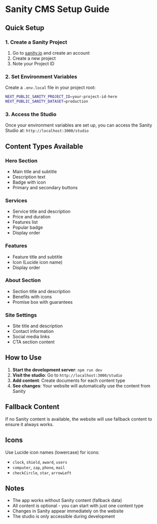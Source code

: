 # Sanity CMS Setup Guide

## Quick Setup

### 1. Create a Sanity Project

1. Go to [sanity.io](https://sanity.io) and create an account
2. Create a new project
3. Note your Project ID

### 2. Set Environment Variables

Create a `.env.local` file in your project root:

```bash
NEXT_PUBLIC_SANITY_PROJECT_ID=your-project-id-here
NEXT_PUBLIC_SANITY_DATASET=production
```

### 3. Access the Studio

Once your environment variables are set up, you can access the Sanity Studio at:
`http://localhost:3000/studio`

## Content Types Available

### Hero Section
- Main title and subtitle
- Description text
- Badge with icon
- Primary and secondary buttons

### Services
- Service title and description
- Price and duration
- Features list
- Popular badge
- Display order

### Features
- Feature title and subtitle
- Icon (Lucide icon name)
- Display order

### About Section
- Section title and description
- Benefits with icons
- Promise box with guarantees

### Site Settings
- Site title and description
- Contact information
- Social media links
- CTA section content

## How to Use

1. **Start the development server**: `npm run dev`
2. **Visit the studio**: Go to `http://localhost:3000/studio`
3. **Add content**: Create documents for each content type
4. **See changes**: Your website will automatically use the content from Sanity

## Fallback Content

If no Sanity content is available, the website will use fallback content to ensure it always works.

## Icons

Use Lucide icon names (lowercase) for icons:
- `clock`, `shield`, `award`, `users`
- `computer`, `zap`, `phone`, `mail`
- `checkCircle`, `star`, `arrowLeft`

## Notes

- The app works without Sanity content (fallback data)
- All content is optional - you can start with just one content type
- Changes in Sanity appear immediately on the website
- The studio is only accessible during development
